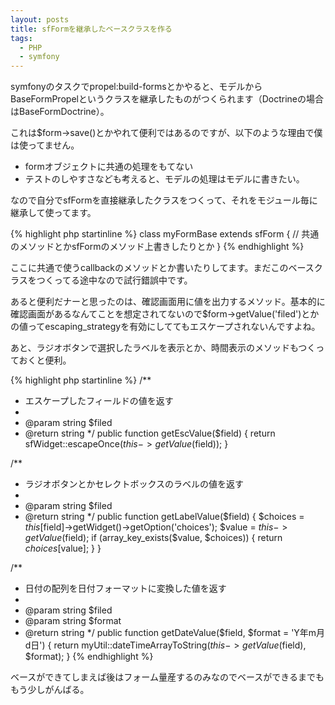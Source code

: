 ```yaml
---
layout: posts
title: sfFormを継承したベースクラスを作る
tags: 
  - PHP
  - symfony
---
```


symfonyのタスクでpropel:build-formsとかやると、モデルからBaseFormPropelというクラスを継承したものがつくられます（Doctrineの場合はBaseFormDoctrine）。

これは$form->save()とかやれて便利ではあるのですが、以下のような理由で僕は使ってません。

* formオブジェクトに共通の処理をもてない
* テストのしやすさなども考えると、モデルの処理はモデルに書きたい。

なので自分でsfFormを直接継承したクラスをつくって、それをモジュール毎に継承して使ってます。

{% highlight php startinline %}
class myFormBase extends sfForm
{
    // 共通のメソッドとかsfFormのメソッド上書きしたりとか
}
{% endhighlight %}

ここに共通で使うcallbackのメソッドとか書いたりしてます。まだこのベースクラスをつくってる途中なので試行錯誤中です。

あると便利だナーと思ったのは、確認画面用に値を出力するメソッド。基本的に確認画面があるなんてことを想定されてないので$form->getValue('filed')とかの値ってescaping_strategyを有効にしててもエスケープされないんですよね。

あと、ラジオボタンで選択したラベルを表示とか、時間表示のメソッドもつくっておくと便利。

{% highlight php startinline %}
/**
 * エスケープしたフィールドの値を返す
 *
 * @param  string $filed
 * @return string
 */
public function getEscValue($field) {
    return sfWidget::escapeOnce($this->getValue($field));
}

/**
 * ラジオボタンとかセレクトボックスのラベルの値を返す
 *
 * @param  string $filed
 * @return string
 */
public function getLabelValue($field) {
    $choices = $this[$field]->getWidget()->getOption('choices');
    $value   = $this->getValue($field);
    if (array_key_exists($value, $choices)) {
        return $choices[$value];
    }
}

/**
 * 日付の配列を日付フォーマットに変換した値を返す
 *
 * @param  string $filed
 * @param  string $format
 * @return string
 */
public function getDateValue($field, $format = 'Y年m月d日') {
    return myUtil::dateTimeArrayToString($this->getValue($field), $format);
}
{% endhighlight %}

ベースができてしまえば後はフォーム量産するのみなのでベースができるまでももう少しがんばる。
